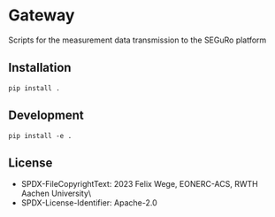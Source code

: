 # Gateway
Scripts for the measurement data transmission to the SEGuRo platform

## Installation

```shell
pip install .
```

## Development

```shell
pip install -e .
```

## License

- SPDX-FileCopyrightText: 2023 Felix Wege, EONERC-ACS, RWTH Aachen  University\
- SPDX-License-Identifier: Apache-2.0

